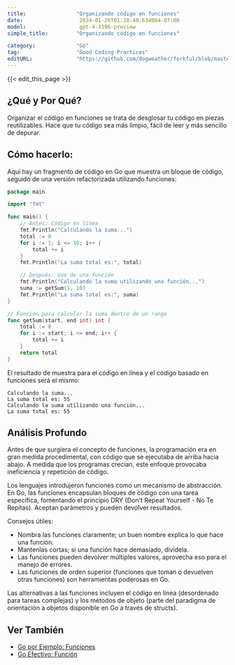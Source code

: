 ```yaml
---
title:                "Organizando código en funciones"
date:                  2024-01-26T01:10:40.634084-07:00
model:                 gpt-4-1106-preview
simple_title:         "Organizando código en funciones"

category:             "Go"
tag:                  "Good Coding Practices"
editURL:              "https://github.com/dogweather/forkful/blob/master/content/es/go/organizing-code-into-functions.md"
---
```


{{< edit_this_page >}}

## ¿Qué y Por Qué?
Organizar el código en funciones se trata de desglosar tu código en piezas reutilizables. Hace que tu código sea más limpio, fácil de leer y más sencillo de depurar.

## Cómo hacerlo:
Aquí hay un fragmento de código en Go que muestra un bloque de código, seguido de una versión refactorizada utilizando funciones:

```go
package main

import "fmt"

func main() {
    // Antes: Código en línea
    fmt.Println("Calculando la suma...")
    total := 0
    for i := 1; i <= 10; i++ {
        total += i
    }
    fmt.Println("La suma total es:", total)

    // Después: Uso de una función
    fmt.Println("Calculando la suma utilizando una función...")
    suma := getSum(1, 10)
    fmt.Println("La suma total es:", suma)
}

// Función para calcular la suma dentro de un rango
func getSum(start, end int) int {
    total := 0
    for i := start; i <= end; i++ {
        total += i
    }
    return total
}
```

El resultado de muestra para el código en línea y el código basado en funciones será el mismo:

```
Calculando la suma...
La suma total es: 55
Calculando la suma utilizando una función...
La suma total es: 55
```

## Análisis Profundo
Antes de que surgiera el concepto de funciones, la programación era en gran medida procedimental, con código que se ejecutaba de arriba hacia abajo. A medida que los programas crecían, este enfoque provocaba ineficiencia y repetición de código.

Los lenguajes introdujeron funciones como un mecanismo de abstracción. En Go, las funciones encapsulan bloques de código con una tarea específica, fomentando el principio DRY (Don't Repeat Yourself - No Te Repitas). Aceptan parámetros y pueden devolver resultados.

Consejos útiles:
- Nombra las funciones claramente; un buen nombre explica lo que hace una función.
- Mantenlas cortas; si una función hace demasiado, divídela.
- Las funciones pueden devolver múltiples valores, aprovecha eso para el manejo de errores.
- Las funciones de orden superior (funciones que toman o devuelven otras funciones) son herramientas poderosas en Go.

Las alternativas a las funciones incluyen el código en línea (desordenado para tareas complejas) y los métodos de objeto (parte del paradigma de orientación a objetos disponible en Go a través de structs).

## Ver También
- [Go por Ejemplo: Funciones](https://gobyexample.com/functions)
- [Go Efectivo: Función](https://golang.org/doc/effective_go#functions)

